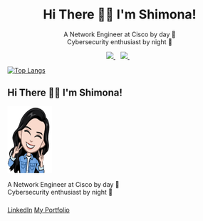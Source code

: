 <h1 align='center'>
  Hi There 👋🏻 I'm Shimona! 
</h1>

<p align='center'>
  A Network Engineer at Cisco by day 🌝
  <br />
  Cybersecurity enthusiast by night 🌚
</p>



<p align='center'>
  <a href="https://www.linkedin.com/in/shimona-prabhu-227b22106/">
    <img src="https://img.shields.io/badge/linkedin-%230077B5.svg?&style=for-the-badge&logo=linkedin&logoColor=white" />
  </a>&nbsp;&nbsp;
  <a href="https://shimonaprabhu.github.io/Portfolio/">
    <img src="https://img.shields.io/badge/instagram-%23E4405F.svg?&style=for-the-badge&logo=instagram&logoColor=white" />        
  </a>&nbsp;&nbsp;
  
</p>

[![Top Langs](https://github-readme-stats.vercel.app/api/top-langs/?username=shimonaprabhu)](https://github.com/shimonaprabhu/github-readme-stats)



## Hi There 👋🏻 I'm Shimona! 
<img src="me.png" width="100" height="150">

A Network Engineer at Cisco by day 🌝
<br />
Cybersecurity enthusiast by night 🌚

<!--
<img src="https://media.giphy.com/media/JRsQiAN79bPWUv43Ko/giphy.gif" width="50">
-->



<i class="fa fa-linkedin" style="font-size:24px;color:rgb(255,255,255);"></i>
[LinkedIn](https://www.linkedin.com/in/shimona-prabhu-227b22106/)
[My Portfolio](https://shimonaprabhu.github.io/Portfolio/)

